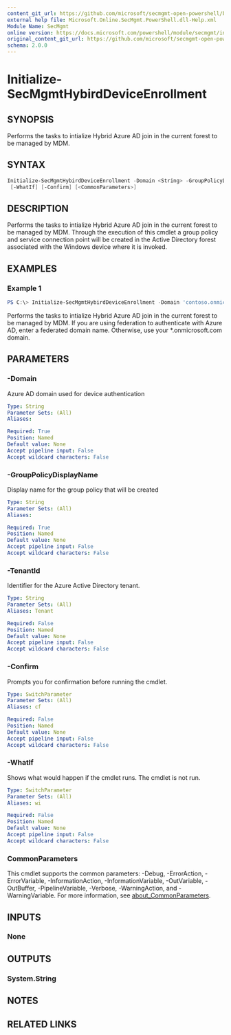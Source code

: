 ```yaml
---
content_git_url: https://github.com/microsoft/secmgmt-open-powershell/blob/master/docs/help/Initialize-SecMgmtHybirdDeviceEnrollment.md
external help file: Microsoft.Online.SecMgmt.PowerShell.dll-Help.xml
Module Name: SecMgmt
online version: https://docs.microsoft.com/powershell/module/secmgmt/initialize-secmgmthybirddeviceenrollment
original_content_git_url: https://github.com/microsoft/secmgmt-open-powershell/blob/master/docs/help/Initialize-SecMgmtHybirdDeviceEnrollment.md
schema: 2.0.0
---
```


# Initialize-SecMgmtHybirdDeviceEnrollment

## SYNOPSIS
Performs the tasks to intialize Hybrid Azure AD join in the current forest to be managed by MDM.

## SYNTAX

```powershell
Initialize-SecMgmtHybirdDeviceEnrollment -Domain <String> -GroupPolicyDisplayName <String> [-TenantId <String>]
 [-WhatIf] [-Confirm] [<CommonParameters>]
```

## DESCRIPTION
Performs the tasks to intialize Hybrid Azure AD join in the current forest to be managed by MDM. Through the execution of this cmdlet a group policy and service connection point will be created in the Active Directory forest associated with the Windows device where it is invoked.

## EXAMPLES

### Example 1
```powershell
PS C:\> Initialize-SecMgmtHybirdDeviceEnrollment -Domain 'contoso.onmicrosoft.com' -GroupPolicyDisplayName 'Device Management'
```

Performs the tasks to intialize Hybrid Azure AD join in the current forest to be managed by MDM. If you are using federation to authenticate with Azure AD, enter a federated domain name. Otherwise, use your *.onmicrosoft.com domain.

## PARAMETERS

### -Domain
Azure AD domain used for device authentication

```yaml
Type: String
Parameter Sets: (All)
Aliases:

Required: True
Position: Named
Default value: None
Accept pipeline input: False
Accept wildcard characters: False
```

### -GroupPolicyDisplayName
Display name for the group policy that will be created

```yaml
Type: String
Parameter Sets: (All)
Aliases:

Required: True
Position: Named
Default value: None
Accept pipeline input: False
Accept wildcard characters: False
```

### -TenantId
Identifier for the Azure Active Directory tenant.

```yaml
Type: String
Parameter Sets: (All)
Aliases: Tenant

Required: False
Position: Named
Default value: None
Accept pipeline input: False
Accept wildcard characters: False
```

### -Confirm
Prompts you for confirmation before running the cmdlet.

```yaml
Type: SwitchParameter
Parameter Sets: (All)
Aliases: cf

Required: False
Position: Named
Default value: None
Accept pipeline input: False
Accept wildcard characters: False
```

### -WhatIf
Shows what would happen if the cmdlet runs.
The cmdlet is not run.

```yaml
Type: SwitchParameter
Parameter Sets: (All)
Aliases: wi

Required: False
Position: Named
Default value: None
Accept pipeline input: False
Accept wildcard characters: False
```

### CommonParameters
This cmdlet supports the common parameters: -Debug, -ErrorAction, -ErrorVariable, -InformationAction, -InformationVariable, -OutVariable, -OutBuffer, -PipelineVariable, -Verbose, -WarningAction, and -WarningVariable. For more information, see [about_CommonParameters](http://go.microsoft.com/fwlink/?LinkID=113216).

## INPUTS

### None
## OUTPUTS

### System.String
## NOTES

## RELATED LINKS
